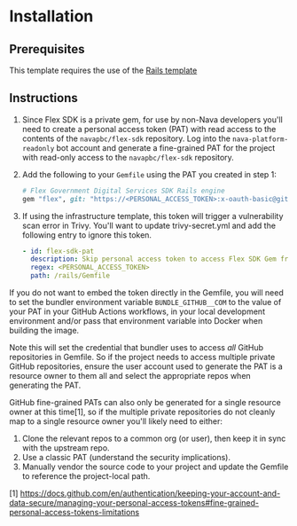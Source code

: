 # Installation

## Prerequisites

This template requires the use of the [Rails template](https://github.com/navapbc/template-application-rails)

## Instructions

1. Since Flex SDK is a private gem, for use by non-Nava developers you'll need to create a personal access token (PAT) with read access to the contents of the `navapbc/flex-sdk` repository. Log into the `nava-platform-readonly` bot account and generate a fine-grained PAT for the project with read-only access to the `navapbc/flex-sdk` repository.
2. Add the following to your `Gemfile` using the PAT you created in step 1:

    ```ruby
    # Flex Government Digital Services SDK Rails engine
    gem "flex", git: "https://<PERSONAL_ACCESS_TOKEN>:x-oauth-basic@github.com/navapbc/flex-sdk.git"
    ```

3. If using the infrastructure template, this token will trigger a vulnerability scan error in Trivy. You'll want to update trivy-secret.yml and add the following entry to ignore this token.

    ```yml
    - id: flex-sdk-pat
      description: Skip personal access token to access Flex SDK Gem from navapbc/flex-sdk
      regex: <PERSONAL_ACCESS_TOKEN>
      path: /rails/Gemfile
    ```

If you do not want to embed the token directly in the Gemfile, you will need to set the bundler environment variable `BUNDLE_GITHUB__COM` to the value of your PAT in your GitHub Actions workflows, in your local development environment and/or pass that environment variable into Docker when building the image.

Note this will set the credential that bundler uses to access _all_ GitHub repositories in Gemfile. So if the project needs to access multiple private GitHub repositories, ensure the user account used to generate the PAT is a resource owner to them all and select the appropriate repos when generating the PAT.

GitHub fine-grained PATs can also only be generated for a single resource owner at this time[1], so if the multiple private repositories do not cleanly map to a single resource owner you'll likely need to either:
1. Clone the relevant repos to a common org (or user), then keep it in sync with the upstream repo.
2. Use a classic PAT (understand the security implications).
3. Manually vendor the source code to your project and update the Gemfile to reference the project-local path.

[1] https://docs.github.com/en/authentication/keeping-your-account-and-data-secure/managing-your-personal-access-tokens#fine-grained-personal-access-tokens-limitations

